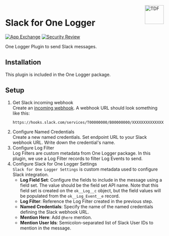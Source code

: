 <a href="https://logger.kratapps.com/plugins/slack-for-one-logger/">
  <img title="One Logger" alt="TDF" width="60px" height="60px" align="right"
       src="https://logger.kratapps.com/images/one_logger_logo_200_200.png"  />
</a>

# Slack for One Logger

[![App Exchange](https://img.shields.io/badge/AppExchange-One%20Logger%20-blue?logo=salesforce)](https://appexchange.salesforce.com/appxListingDetail?listingId=a0N4V00000GV75lUAD)
[![Security Review](https://img.shields.io/badge/Security%20Review-Passed-green)](https://appexchange.salesforce.com/appxListingDetail?listingId=a0N4V00000GV75lUAD)

One Logger Plugin to send Slack messages.

## Installation

This plugin is included in the One Logger package.

## Setup

1. Get Slack incoming webhook  
   Create an [incoming webhook](https://api.slack.com/messaging/webhooks). A
   webhook URL should look something like this:
    ```text
    https://hooks.slack.com/services/T00000000/B00000000/XXXXXXXXXXXXXXXXXXXXXXXX
    ```
2. Configure Named Credentials  
   Create a new named credentials. Set endpoint URL to your Slack webhook URL.
   Write down the credential's name.
3. Configure Log Filter  
   Log Filters are custom metadata from One Logger package. In this plugin, we
   use a Log Filter records to filter Log Events to send.
4. Configure Slack for One Logger Settings  
   `Slack for One Logger Settings` is custom metadata used to configure Slack
   integration.
    - **Log Field Set**: Configure the fields to include in the message using a
      field set. The value should be the field set API name. Note that this
      field set is created on the `ok__Log__c` object, but the field values will
      be populated from the `ok__Log_Event__e` record.
    - **Log Filter**: Reference the Log Filter created in the previous step.
    - **Named Credentials**: Specify the name of the named credentials defining
      the Slack webhook URL.
    - **Mention Here**: Add `@here` mention.
    - **Mention User Ids**: Semicolon-separated list of Slack User IDs to
      mention in the message.
